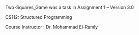  Two-Squares_Game was a task in Assignment 1 – Version 3.0
 
 CS112: Structured Programming

 Course Instructor : Dr. Mohammad El-Ramly
 
